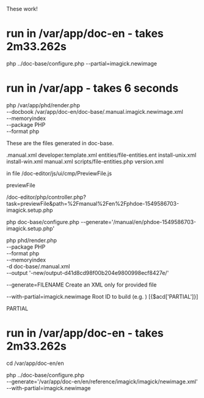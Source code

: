 

These work!

# run in /var/app/doc-en - takes 2m33.262s

php ../doc-base/configure.php --partial=imagick.newimage

# run in /var/app - takes 6 seconds
php /var/app/phd/render.php \
    --docbook /var/app/doc-en/doc-base/.manual.imagick.newimage.xml \
    --memoryindex \
    --package PHP \
    --format php







These are the files generated in doc-base.

.manual.xml
developer.template.xml
entities/file-entities.ent
install-unix.xml
install-win.xml
manual.xml
scripts/file-entities.php
version.xml


in file
   /doc-editor/js/ui/cmp/PreviewFile.js


previewFile

/doc-editor/php/controller.php?task=previewFile&path=%2Fmanual%2Fen%2Fphdoe-1549586703-imagick.setup.php


php doc-base/configure.php --generate='/manual/en/phdoe-1549586703-imagick.setup.php'



php phd/render.php \
    --package PHP \
    --format php \
    --memoryindex \
    -d doc-base/.manual.xml \
    --output '-new/output-d41d8cd98f00b204e9800998ecf8427e/'

--generate=FILENAME            Create an XML only for provided file

--with-partial=imagick.newimage       Root ID to build (e.g. <book xml:id="MY-ID">) [{$acd['PARTIAL']}]



PARTIAL



# run in /var/app/doc-en - takes 2m33.262s
cd /var/app/doc-en/en

php ../doc-base/configure.php \
    --generate='/var/app/doc-en/en/reference/imagick/imagick/newimage.xml' \
    --with-partial=imagick.newimage












